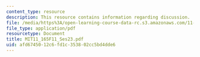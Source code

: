 ```yaml
---
content_type: resource
description: This resource contains information regarding discussion.
file: /media/https%3A/open-learning-course-data-rc.s3.amazonaws.com/11-165-infrastructure-and-energy-technology-challenges-fall-2011/afd6745012c6fd1c353802cc5bd4dde6_MIT11_165F11_Ses23.pdf
file_type: application/pdf
resourcetype: Document
title: MIT11_165F11_Ses23.pdf
uid: afd67450-12c6-fd1c-3538-02cc5bd4dde6
---
```

